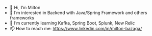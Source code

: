 - 👋 Hi, I’m Milton
- 👀 I’m interested in Backend with Java/Spring Framework and others frameworks
- 🌱 I’m currently learning Kafka, Spring Boot, Splunk, New Relic
- 📫 How to reach me: https://www.linkedin.com/in/milton-bazaga/

